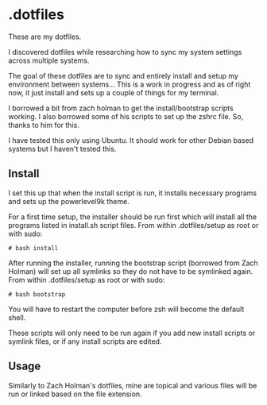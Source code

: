# .dotfiles
These are my dotfiles.

I discovered dotfiles while researching how to sync my system settings across multiple systems. 

The goal of these dotfiles are to sync and entirely install and setup my environment between systems...
This is a work in progress and as of right now, it just install and sets up a couple of things for my terminal.

I borrowed a bit from zach holman to get the install/bootstrap scripts working. I also borrowed some of his scripts to set up the zshrc file. So, thanks to him for this.

I have tested this only using Ubuntu. It should work for other Debian based systems but I haven't tested this.

## Install

I set this up that when the install script is run, it installs necessary programs and sets up the powerlevel9k theme.

For a first time setup, the installer should be run first which will install all the programs listed in install.sh script files. From within .dotfiles/setup as root or with sudo:

    # bash install

After running the installer, running the bootstrap script (borrowed from Zach Holman) will set up all symlinks so they do not have to be symlinked again. From within .dotfiles/setup as root or with sudo:

    # bash bootstrap

You will have to restart the computer before zsh will become the default shell.

These scripts will only need to be run again if you add new install scripts or symlink files, or if any install scripts are edited.

## Usage

Similarly to Zach Holman's dotfiles, mine are topical and various files will be run or linked based on the file extension.

